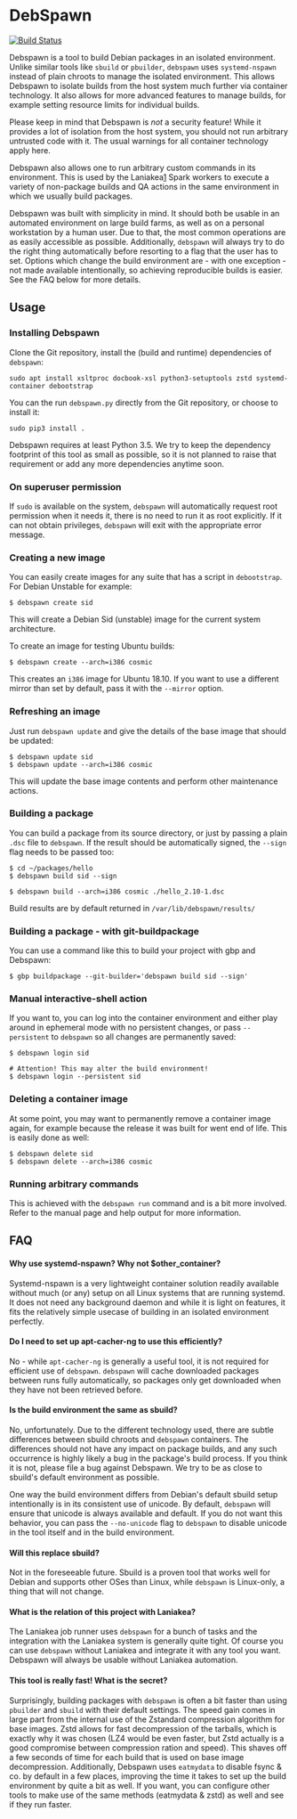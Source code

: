 # DebSpawn

[![Build Status](https://travis-ci.org/lkorigin/debspawn.svg?branch=master)](https://travis-ci.org/lkorigin/debspawn)

Debspawn is a tool to build Debian packages in an isolated environment. Unlike similar tools like `sbuild`
or `pbuilder`, `debspawn` uses `systemd-nspawn` instead of plain chroots to manage the isolated environment.
This allows Debspawn to isolate builds from the host system much further via container technology. It also allows
for more advanced features to manage builds, for example setting resource limits for individual builds.

Please keep in mind that Debspawn is *not* a security feature! While it provides a lot of isolation from the
host system, you should not run arbitrary untrusted code with it. The usual warnings for all container technology
apply here.

Debspawn also allows one to run arbitrary custom commands in its environment. This is used by the Laniakea[1] Spark workers
to execute a variety of non-package builds and QA actions in the same environment in which we usually build packages.

Debspawn was built with simplicity in mind. It should both be usable in an automated environment on large build farms,
as well as on a personal workstation by a human user.
Due to that, the most common operations are as easily accessible as possible. Additionally, `debspawn` will always try
to do the right thing automatically before resorting to a flag that the user has to set.
Options which change the build environment are - with one exception - not made available intentionally, so
achieving reproducible builds is easier.
See the FAQ below for more details.

[1]: https://github.com/lkorigin/laniakea

## Usage

### Installing Debspawn

Clone the Git repository, install the (build and runtime) dependencies of `debspawn`:
```ShellSession
sudo apt install xsltproc docbook-xsl python3-setuptools zstd systemd-container debootstrap
```

You can the run `debspawn.py` directly from the Git repository, or choose to install it:
```ShellSession
sudo pip3 install .
```

Debspawn requires at least Python 3.5. We try to keep the dependency footprint of this tool as
small as possible, so it is not planned to raise that requirement or add any more dependencies
anytime soon.

### On superuser permission

If `sudo` is available on the system, `debspawn` will automatically request root permission
when it needs it, there is no need to run it as root explicitly.
If it can not obtain privileges, `debspawn` will exit with the appropriate error message.

### Creating a new image

You can easily create images for any suite that has a script in `debootstrap`. For Debian Unstable for example:
```ShellSession
$ debspawn create sid
```
This will create a Debian Sid (unstable) image for the current system architecture.

To create an image for testing Ubuntu builds:
```ShellSession
$ debspawn create --arch=i386 cosmic
```
This creates an `i386` image for Ubuntu 18.10. If you want to use a different mirror than set by default, pass it with the `--mirror` option.

### Refreshing an image

Just run `debspawn update` and give the details of the base image that should be updated:
```ShellSession
$ debspawn update sid
$ debspawn update --arch=i386 cosmic
```

This will update the base image contents and perform other maintenance actions.

### Building a package

You can build a package from its source directory, or just by passing a plain `.dsc` file to `debspawn`. If the result should
be automatically signed, the `--sign` flag needs to be passed too:
```ShellSession
$ cd ~/packages/hello
$ debspawn build sid --sign

$ debspawn build --arch=i386 cosmic ./hello_2.10-1.dsc
```

Build results are by default returned in `/var/lib/debspawn/results/`

### Building a package - with git-buildpackage

You can use a command like this to build your project with gbp and Debspawn:
```ShellSession
$ gbp buildpackage --git-builder='debspawn build sid --sign'
```

### Manual interactive-shell action

If you want to, you can log into the container environment and either play around in
ephemeral mode with no persistent changes, or pass `--persistent` to `debspawn` so all changes are permanently saved:
```ShellSession
$ debspawn login sid

# Attention! This may alter the build environment!
$ debspawn login --persistent sid
```

### Deleting a container image

At some point, you may want to permanently remove a container image again, for example because the
release it was built for went end of life.
This is easily done as well:
```ShellSession
$ debspawn delete sid
$ debspawn delete --arch=i386 cosmic
```

### Running arbitrary commands

This is achieved with the `debspawn run` command and is a bit more involved. Refer to the manual page
and help output for more information.


## FAQ

#### Why use systemd-nspawn? Why not $other_container?

Systemd-nspawn is a very lightweight container solution readily available without much (or any) setup on all Linux systems
that are running systemd. It does not need any background daemon and while it is light on features, it
fits the relatively simple usecase of building in an isolated environment perfectly.


#### Do I need to set up apt-cacher-ng to use this efficiently?

No - while `apt-cacher-ng` is generally a useful tool, it is not required for efficient use of `debspawn`. `debspawn` will cache
downloaded packages between runs fully automatically, so packages only get downloaded when they have not been retrieved before.


#### Is the build environment the same as sbuild?

No, unfortunately. Due to the different technology used, there are subtle differences between sbuild chroots and `debspawn` containers.
The differences should not have any impact on package builds, and any such occurrence is highly likely a bug in the package's
build process. If you think it is not, please file a bug against Debspawn. We try to be as close to sbuild's default environment
as possible.

One way the build environment differs from Debian's default sbuild setup intentionally is in its consistent use of unicode.
By default, `debspawn` will ensure that unicode is always available and default. If you do not want this behavior, you can pass
the `--no-unicode` flag to `debspawn` to disable unicode in the tool itself and in the build environment.


#### Will this replace sbuild?

Not in the foreseeable future. Sbuild is a proven tool that works well for Debian and supports other OSes than Linux, while `debspawn` is Linux-only,
a thing that will not change.


#### What is the relation of this project with Laniakea?

The Laniakea job runner uses `debspawn` for a bunch of tasks and the integration with the Laniakea system is generally quite tight.
Of course you can use `debspawn` without Laniakea and integrate it with any tool you want. Debspawn will always be usable
without Laniakea automation.


#### This tool is really fast! What is the secret?

Surprisingly, building packages with `debspawn` is often a bit faster than using `pbuilder` and `sbuild` with their default settings.
The speed gain comes in large part from the internal use of the Zstandard compression algorithm for base images. Zstd allows for fast
decompression of the tarballs, which is exactly why it was chosen (LZ4 would be even faster, but Zstd actually is a good compromise between
compression ration and speed). This shaves off a few seconds of time for each build that is used on base image decompression.
Additionally, Debspawn uses `eatmydata` to disable fsync & co. by default in a few places, improving the time it takes to set up the build environment
by quite a bit as well.
If you want, you can configure other tools to make use of the same methods (eatmydata & zstd) as well and see if they run faster.
